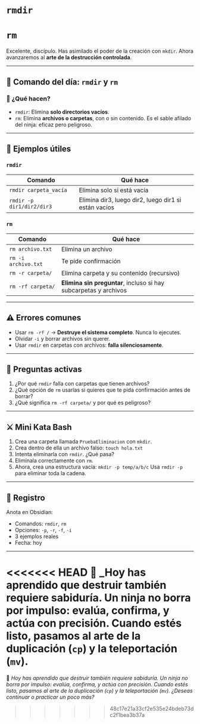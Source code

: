 # `rmdir`

# `rm`

Excelente, discípulo. Has asimilado el poder de la creación con `mkdir`. Ahora avanzaremos al **arte de la destrucción controlada**.

---

## 🥋 **Comando del día: `rmdir` y `rm`**

### 📖 **¿Qué hacen?**

- `rmdir`: Elimina **solo directorios vacíos**.
- `rm`: Elimina **archivos o carpetas**, con o sin contenido. Es el sable afilado del ninja: eficaz pero peligroso.

---

## 🧰 **Ejemplos útiles**

### `rmdir`

| Comando                   | Qué hace                                             |
| ------------------------- | ---------------------------------------------------- |
| `rmdir carpeta_vacía`     | Elimina solo si está vacía                           |
| `rmdir -p dir1/dir2/dir3` | Elimina dir3, luego dir2, luego dir1 si están vacíos |

### `rm`

| Comando             | Qué hace                                                         |
| ------------------- | ---------------------------------------------------------------- |
| `rm archivo.txt`    | Elimina un archivo                                               |
| `rm -i archivo.txt` | Te pide confirmación                                             |
| `rm -r carpeta/`    | Elimina carpeta y su contenido (recursivo)                       |
| `rm -rf carpeta/`   | **Elimina sin preguntar**, incluso si hay subcarpetas y archivos |

---

## ⚠️ **Errores comunes**

- Usar `rm -rf /` → **Destruye el sistema completo**. Nunca lo ejecutes.
- Olvidar `-i` y borrar archivos sin querer.
- Usar `rmdir` en carpetas con archivos: **falla silenciosamente**.

---

## 🧠 **Preguntas activas**

1. ¿Por qué `rmdir` falla con carpetas que tienen archivos?
2. ¿Qué opción de `rm` usarías si quieres que te pida confirmación antes de borrar?
3. ¿Qué significa `rm -rf carpeta/` y por qué es peligroso?

---

## ⚔️ **Mini Kata Bash**

1. Crea una carpeta llamada `PruebaEliminacion` con `mkdir`.
2. Crea dentro de ella un archivo falso: `touch hola.txt`
3. Intenta eliminarla con `rmdir`. ¿Qué pasa?
4. Elimínala correctamente con `rm`.
5. Ahora, crea una estructura vacía: `mkdir -p temp/a/b/c`
   Usa `rmdir -p` para eliminar toda la cadena.

---

## 📜 **Registro**

Anota en Obsidian:

- Comandos: `rmdir`, `rm`
- Opciones: `-p`, `-r`, `-f`, `-i`
- 3 ejemplos reales
- Fecha: hoy

---

<<<<<<< HEAD
🥷 \_Hoy has aprendido que destruir también requiere sabiduría. Un ninja no borra por impulso: evalúa, confirma, y actúa con precisión.
Cuando estés listo, pasamos al arte de la duplicación (`cp`) y la teleportación (`mv`).
=======
🥷 _Hoy has aprendido que destruir también requiere sabiduría. Un ninja no borra por impulso: evalúa, confirma, y actúa con precisión.
Cuando estés listo, pasamos al arte de la duplicación (`cp`) y la teleportación (`mv`). ¿Deseas continuar o practicar un poco más?_
>>>>>>> 48c17e21a33cf2e535e24bdeb73dc2f1bea3b37a
